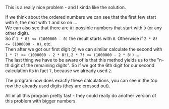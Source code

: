 This is a really nice problem - and I kinda like the solution.

If we think about the ordered numbers we can see that the first few start with `0`, the next with `1` and so on ...  
We can also see that there are `8!` possible numbers that start with `0` (or any other digit).  
So if `1 * 8! <= (1000000 - 0)` the result starts with `0`. Otherwise if `2 * 8! <= (1000000 - 0)`, etc.  
Then after we got our first digit (`2`) we can similar calculate the second with `1 * 7! <= (1000000 - 2 * 8!)`, `2 * 7! <= (1000000 - 2 * 8!)` ...  
The last thing we have to be aware of is that this method yields us to the "n-th digit of the remaining digits". So if we got the 6th digit for our second calculation its in fact `7`, because we already used `2`.

The program now does exactly these calculations, you can see in the top row the already used digits (they are crossed out).

All in all this program pretty fast - they could really do another version of this problem with bigger numbers.